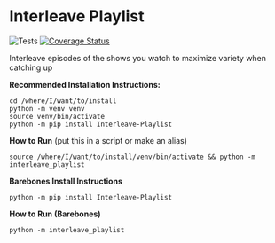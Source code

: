# Interleave Playlist
![Tests](https://github.com/tsweeney256/interleave_playlist/actions/workflows/tests.yml/badge.svg)
[![Coverage Status](https://coveralls.io/repos/github/tsweeney256/interleave_playlist/badge.svg?kill_cache=1)](https://coveralls.io/github/tsweeney256/interleave_playlist)

Interleave episodes of the shows you watch to maximize variety when catching up

**Recommended Installation Instructions:**
```
cd /where/I/want/to/install
python -m venv venv
source venv/bin/activate
python -m pip install Interleave-Playlist
```
**How to Run** (put this in a script or make an alias)
```
source /where/I/want/to/install/venv/bin/activate && python -m interleave_playlist
```

**Barebones Install Instructions**
```
python -m pip install Interleave-Playlist
```
**How to Run (Barebones)**
```
python -m interleave_playlist
```
